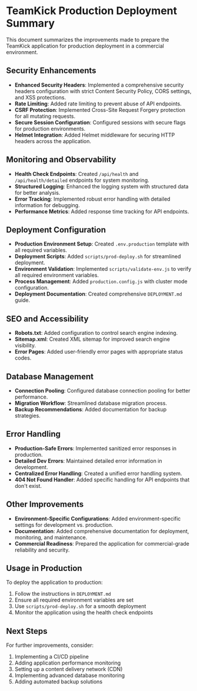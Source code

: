 # TeamKick Production Deployment Summary

This document summarizes the improvements made to prepare the TeamKick application for production deployment in a commercial environment.

## Security Enhancements

- **Enhanced Security Headers**: Implemented a comprehensive security headers configuration with strict Content Security Policy, CORS settings, and XSS protections.
- **Rate Limiting**: Added rate limiting to prevent abuse of API endpoints.
- **CSRF Protection**: Implemented Cross-Site Request Forgery protection for all mutating requests.
- **Secure Session Configuration**: Configured sessions with secure flags for production environments.
- **Helmet Integration**: Added Helmet middleware for securing HTTP headers across the application.

## Monitoring and Observability

- **Health Check Endpoints**: Created `/api/health` and `/api/health/detailed` endpoints for system monitoring.
- **Structured Logging**: Enhanced the logging system with structured data for better analysis.
- **Error Tracking**: Implemented robust error handling with detailed information for debugging.
- **Performance Metrics**: Added response time tracking for API endpoints.

## Deployment Configuration

- **Production Environment Setup**: Created `.env.production` template with all required variables.
- **Deployment Scripts**: Added `scripts/prod-deploy.sh` for streamlined deployment.
- **Environment Validation**: Implemented `scripts/validate-env.js` to verify all required environment variables.
- **Process Management**: Added `production.config.js` with cluster mode configuration.
- **Deployment Documentation**: Created comprehensive `DEPLOYMENT.md` guide.

## SEO and Accessibility

- **Robots.txt**: Added configuration to control search engine indexing.
- **Sitemap.xml**: Created XML sitemap for improved search engine visibility.
- **Error Pages**: Added user-friendly error pages with appropriate status codes.

## Database Management

- **Connection Pooling**: Configured database connection pooling for better performance.
- **Migration Workflow**: Streamlined database migration process.
- **Backup Recommendations**: Added documentation for backup strategies.

## Error Handling

- **Production-Safe Errors**: Implemented sanitized error responses in production.
- **Detailed Dev Errors**: Maintained detailed error information in development.
- **Centralized Error Handling**: Created a unified error handling system.
- **404 Not Found Handler**: Added specific handling for API endpoints that don't exist.

## Other Improvements

- **Environment-Specific Configurations**: Added environment-specific settings for development vs. production.
- **Documentation**: Added comprehensive documentation for deployment, monitoring, and maintenance.
- **Commercial Readiness**: Prepared the application for commercial-grade reliability and security.

## Usage in Production

To deploy the application to production:

1. Follow the instructions in `DEPLOYMENT.md`
2. Ensure all required environment variables are set
3. Use `scripts/prod-deploy.sh` for a smooth deployment
4. Monitor the application using the health check endpoints

## Next Steps

For further improvements, consider:

1. Implementing a CI/CD pipeline
2. Adding application performance monitoring
3. Setting up a content delivery network (CDN)
4. Implementing advanced database monitoring
5. Adding automated backup solutions
